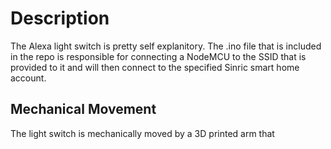 # Description
The Alexa light switch is pretty self explanitory. The .ino file that is included in the repo is responsible for connecting a NodeMCU to the SSID that is provided to it and will then connect to the specified Sinric smart home account.
## Mechanical Movement
The light switch is mechanically moved by a 3D printed arm that 
